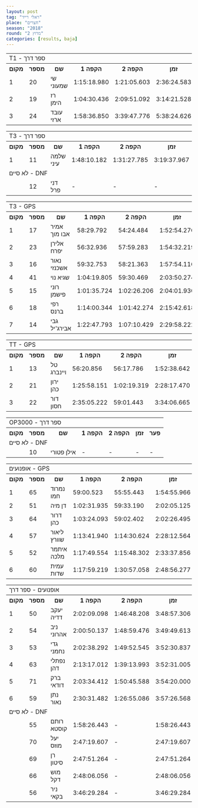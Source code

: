 ```yaml
---
layout: post
tag: "ראלי רייד"
place: "חצרים"
season: "2018"
round: "מרוץ 2"
categories: [results, baja]
---
```

<table class="line_color">
    <tr>
        <td colspan="99" class="title_font">T1 - ספר דרך</td>
    </tr>
    <tr class="rnkh_bkcolor">
        <th class="rnkh_font">מקום</th>
        <th class="rnkh_font">מספר</th>
        <th class="rnkh_font">שם</th>
        <th class="rnkh_font">הקפה 1</th>
        <th class="rnkh_font">הקפה 2</th>
        <th class="rnkh_font">זמן</th>
        <th class="rnkh_font">פער</th>
    </tr>
    <tr class="rnk_bkcolor OddRow">
        <td class="rnk_font">1</td>
        <td class="rnk_font highlight">20</td>
        <td class="rnk_font">שי שמעוני</td>
        <td class="rnk_font">1:15:18.980</td>
        <td class="rnk_font">1:21:05.603</td>
        <td class="rnk_font">2:36:24.583</td>
        <td class="rnk_font">-</td>
    </tr>
    <tr class="rnk_bkcolor EvenRow">
        <td class="rnk_font">2</td>
        <td class="rnk_font highlight">19</td>
        <td class="rnk_font">רז הימן</td>
        <td class="rnk_font">1:04:30.436</td>
        <td class="rnk_font">2:09:51.092</td>
        <td class="rnk_font">3:14:21.528</td>
        <td class="rnk_font">37:56.945</td>
    </tr>
    <tr class="rnk_bkcolor OddRow">
        <td class="rnk_font">3</td>
        <td class="rnk_font highlight">24</td>
        <td class="rnk_font">עובד ארזי</td>
        <td class="rnk_font">1:58:36.850</td>
        <td class="rnk_font">3:39:47.776</td>
        <td class="rnk_font">5:38:24.626</td>
        <td class="rnk_font">3:02:00.043</td>
    </tr>
</table>
<table class="line_color">
    <tr>
        <td colspan="99" class="title_font">T3 - ספר דרך</td>
    </tr>
    <tr class="rnkh_bkcolor">
        <th class="rnkh_font">מקום</th>
        <th class="rnkh_font">מספר</th>
        <th class="rnkh_font">שם</th>
        <th class="rnkh_font">הקפה 1</th>
        <th class="rnkh_font">הקפה 2</th>
        <th class="rnkh_font">זמן</th>
        <th class="rnkh_font">פער</th>
    </tr>
    <tr class="rnk_bkcolor EvenRow">
        <td class="rnk_font">1</td>
        <td class="rnk_font highlight">11</td>
        <td class="rnk_font">שלמה עיני</td>
        <td class="rnk_font">1:48:10.182</td>
        <td class="rnk_font">1:31:27.785</td>
        <td class="rnk_font">3:19:37.967</td>
        <td class="rnk_font">-</td>
    </tr>
    <tr>
        <td colspan="99" class="subtitle_font">לא סיים - DNF</td>
    </tr>
    <tr class="rnk_bkcolor OddRow">
        <td class="rnk_font"></td>
        <td class="rnk_font highlight">12</td>
        <td class="rnk_font">דני פרל</td>
        <td class="rnk_font">-</td>
        <td class="rnk_font">-</td>
        <td class="rnk_font">-</td>
        <td class="rnk_font">2 הקפות</td>
    </tr>
</table>
<table class="line_color">
    <tr>
        <td colspan="99" class="title_font">T3 - GPS</td>
    </tr>
    <tr class="rnkh_bkcolor">
        <th class="rnkh_font">מקום</th>
        <th class="rnkh_font">מספר</th>
        <th class="rnkh_font">שם</th>
        <th class="rnkh_font">הקפה 1</th>
        <th class="rnkh_font">הקפה 2</th>
        <th class="rnkh_font">זמן</th>
        <th class="rnkh_font">פער</th>
    </tr>
    <tr class="rnk_bkcolor EvenRow">
        <td class="rnk_font">1</td>
        <td class="rnk_font highlight">17</td>
        <td class="rnk_font">אמיר אבו מוך</td>
        <td class="rnk_font">58:29.792</td>
        <td class="rnk_font">54:24.484</td>
        <td class="rnk_font">1:52:54.276</td>
        <td class="rnk_font">-</td>
    </tr>
    <tr class="rnk_bkcolor OddRow">
        <td class="rnk_font">2</td>
        <td class="rnk_font highlight">23</td>
        <td class="rnk_font">אלירן יפרח</td>
        <td class="rnk_font">56:32.936</td>
        <td class="rnk_font">57:59.283</td>
        <td class="rnk_font">1:54:32.219</td>
        <td class="rnk_font">1:37.943</td>
    </tr>
    <tr class="rnk_bkcolor EvenRow">
        <td class="rnk_font">3</td>
        <td class="rnk_font highlight">16</td>
        <td class="rnk_font">נאור אשכנזי</td>
        <td class="rnk_font">59:32.753</td>
        <td class="rnk_font">58:21.363</td>
        <td class="rnk_font">1:57:54.116</td>
        <td class="rnk_font">4:59.840</td>
    </tr>
    <tr class="rnk_bkcolor OddRow">
        <td class="rnk_font">4</td>
        <td class="rnk_font highlight">41</td>
        <td class="rnk_font">שגיא נוי</td>
        <td class="rnk_font">1:04:19.805</td>
        <td class="rnk_font">59:30.469</td>
        <td class="rnk_font">2:03:50.274</td>
        <td class="rnk_font">10:55.998</td>
    </tr>
    <tr class="rnk_bkcolor EvenRow">
        <td class="rnk_font">5</td>
        <td class="rnk_font highlight">15</td>
        <td class="rnk_font">רוני פישמן</td>
        <td class="rnk_font">1:01:35.724</td>
        <td class="rnk_font">1:02:26.206</td>
        <td class="rnk_font">2:04:01.930</td>
        <td class="rnk_font">11:07.654</td>
    </tr>
    <tr class="rnk_bkcolor OddRow">
        <td class="rnk_font">6</td>
        <td class="rnk_font highlight">18</td>
        <td class="rnk_font">רפי ברנס</td>
        <td class="rnk_font">1:14:00.344</td>
        <td class="rnk_font">1:01:42.274</td>
        <td class="rnk_font">2:15:42.618</td>
        <td class="rnk_font">22:48.342</td>
    </tr>
    <tr class="rnk_bkcolor EvenRow">
        <td class="rnk_font">7</td>
        <td class="rnk_font highlight">14</td>
        <td class="rnk_font">גבי אבירג'יל</td>
        <td class="rnk_font">1:22:47.793</td>
        <td class="rnk_font">1:07:10.429</td>
        <td class="rnk_font">2:29:58.222</td>
        <td class="rnk_font">37:03.946</td>
    </tr>
</table>
<table class="line_color">
    <tr>
        <td colspan="99" class="title_font">TT - GPS</td>
    </tr>
    <tr class="rnkh_bkcolor">
        <th class="rnkh_font">מקום</th>
        <th class="rnkh_font">מספר</th>
        <th class="rnkh_font">שם</th>
        <th class="rnkh_font">הקפה 1</th>
        <th class="rnkh_font">הקפה 2</th>
        <th class="rnkh_font">זמן</th>
        <th class="rnkh_font">פער</th>
    </tr>
    <tr class="rnk_bkcolor OddRow">
        <td class="rnk_font">1</td>
        <td class="rnk_font highlight">13</td>
        <td class="rnk_font">טל ויינברג</td>
        <td class="rnk_font">56:20.856</td>
        <td class="rnk_font">56:17.786</td>
        <td class="rnk_font">1:52:38.642</td>
        <td class="rnk_font">-</td>
    </tr>
    <tr class="rnk_bkcolor EvenRow">
        <td class="rnk_font">2</td>
        <td class="rnk_font highlight">21</td>
        <td class="rnk_font">ירון כהן</td>
        <td class="rnk_font">1:25:58.151</td>
        <td class="rnk_font">1:02:19.319</td>
        <td class="rnk_font">2:28:17.470</td>
        <td class="rnk_font">35:38.828</td>
    </tr>
    <tr class="rnk_bkcolor OddRow">
        <td class="rnk_font">3</td>
        <td class="rnk_font highlight">22</td>
        <td class="rnk_font">דור חסון</td>
        <td class="rnk_font">2:35:05.222</td>
        <td class="rnk_font">59:01.443</td>
        <td class="rnk_font">3:34:06.665</td>
        <td class="rnk_font">1:41:28.023</td>
    </tr>
</table>
<table class="line_color">
    <tr>
        <td colspan="99" class="title_font">OP3000 - ספר דרך</td>
    </tr>
    <tr class="rnkh_bkcolor">
        <th class="rnkh_font">מקום</th>
        <th class="rnkh_font">מספר</th>
        <th class="rnkh_font">שם</th>
        <th class="rnkh_font">הקפה 1</th>
        <th class="rnkh_font">הקפה 2</th>
        <th class="rnkh_font">זמן</th>
        <th class="rnkh_font">פער</th>
    </tr>
    <tr>
        <td colspan="99" class="subtitle_font">לא סיים - DNF</td>
    </tr>
    <tr class="rnk_bkcolor EvenRow">
        <td class="rnk_font"></td>
        <td class="rnk_font highlight">10</td>
        <td class="rnk_font">אילן פטורי</td>
        <td class="rnk_font">-</td>
        <td class="rnk_font">-</td>
        <td class="rnk_font">-</td>
        <td class="rnk_font">-</td>
    </tr>
</table>
<table class="line_color">
    <tr>
        <td colspan="99" class="title_font">אופנועים - GPS</td>
    </tr>
    <tr class="rnkh_bkcolor">
        <th class="rnkh_font">מקום</th>
        <th class="rnkh_font">מספר</th>
        <th class="rnkh_font">שם</th>
        <th class="rnkh_font">הקפה 1</th>
        <th class="rnkh_font">הקפה 2</th>
        <th class="rnkh_font">זמן</th>
        <th class="rnkh_font">פער</th>
    </tr>
    <tr class="rnk_bkcolor OddRow">
        <td class="rnk_font">1</td>
        <td class="rnk_font highlight">65</td>
        <td class="rnk_font">נמרוד חמו</td>
        <td class="rnk_font">59:00.523</td>
        <td class="rnk_font">55:55.443</td>
        <td class="rnk_font">1:54:55.966</td>
        <td class="rnk_font">-</td>
    </tr>
    <tr class="rnk_bkcolor EvenRow">
        <td class="rnk_font">2</td>
        <td class="rnk_font highlight">51</td>
        <td class="rnk_font">דן מיה</td>
        <td class="rnk_font">1:02:31.935</td>
        <td class="rnk_font">59:33.190</td>
        <td class="rnk_font">2:02:05.125</td>
        <td class="rnk_font">7:09.159</td>
    </tr>
    <tr class="rnk_bkcolor OddRow">
        <td class="rnk_font">3</td>
        <td class="rnk_font highlight">64</td>
        <td class="rnk_font">דרור כהן</td>
        <td class="rnk_font">1:03:24.093</td>
        <td class="rnk_font">59:02.402</td>
        <td class="rnk_font">2:02:26.495</td>
        <td class="rnk_font">7:30.529</td>
    </tr>
    <tr class="rnk_bkcolor EvenRow">
        <td class="rnk_font">4</td>
        <td class="rnk_font highlight">57</td>
        <td class="rnk_font">ליאור שוורץ</td>
        <td class="rnk_font">1:13:41.940</td>
        <td class="rnk_font">1:14:30.624</td>
        <td class="rnk_font">2:28:12.564</td>
        <td class="rnk_font">33:16.598</td>
    </tr>
    <tr class="rnk_bkcolor OddRow">
        <td class="rnk_font">5</td>
        <td class="rnk_font highlight">52</td>
        <td class="rnk_font">איתמר מלכה</td>
        <td class="rnk_font">1:17:49.554</td>
        <td class="rnk_font">1:15:48.302</td>
        <td class="rnk_font">2:33:37.856</td>
        <td class="rnk_font">38:41.890</td>
    </tr>
    <tr class="rnk_bkcolor EvenRow">
        <td class="rnk_font">6</td>
        <td class="rnk_font highlight">60</td>
        <td class="rnk_font">עמית שדות</td>
        <td class="rnk_font">1:17:59.219</td>
        <td class="rnk_font">1:30:57.058</td>
        <td class="rnk_font">2:48:56.277</td>
        <td class="rnk_font">54:00.311</td>
    </tr>
</table>
<table class="line_color">
    <tr>
        <td colspan="99" class="title_font">אופנועים - ספר דרך</td>
    </tr>
    <tr class="rnkh_bkcolor">
        <th class="rnkh_font">מקום</th>
        <th class="rnkh_font">מספר</th>
        <th class="rnkh_font">שם</th>
        <th class="rnkh_font">הקפה 1</th>
        <th class="rnkh_font">הקפה 2</th>
        <th class="rnkh_font">זמן</th>
        <th class="rnkh_font">פער</th>
    </tr>
    <tr class="rnk_bkcolor OddRow">
        <td class="rnk_font">1</td>
        <td class="rnk_font highlight">50</td>
        <td class="rnk_font">יעקב דדיה</td>
        <td class="rnk_font">2:02:09.098</td>
        <td class="rnk_font">1:46:48.208</td>
        <td class="rnk_font">3:48:57.306</td>
        <td class="rnk_font">-</td>
    </tr>
    <tr class="rnk_bkcolor EvenRow">
        <td class="rnk_font">2</td>
        <td class="rnk_font highlight">54</td>
        <td class="rnk_font">ניב אהרוני</td>
        <td class="rnk_font">2:00:50.137</td>
        <td class="rnk_font">1:48:59.476</td>
        <td class="rnk_font">3:49:49.613</td>
        <td class="rnk_font">52.307</td>
    </tr>
    <tr class="rnk_bkcolor OddRow">
        <td class="rnk_font">3</td>
        <td class="rnk_font highlight">53</td>
        <td class="rnk_font">גדי נחמני</td>
        <td class="rnk_font">2:02:38.292</td>
        <td class="rnk_font">1:49:52.545</td>
        <td class="rnk_font">3:52:30.837</td>
        <td class="rnk_font">3:33.531</td>
    </tr>
    <tr class="rnk_bkcolor EvenRow">
        <td class="rnk_font">4</td>
        <td class="rnk_font highlight">63</td>
        <td class="rnk_font">נפתלי דהן</td>
        <td class="rnk_font">2:13:17.012</td>
        <td class="rnk_font">1:39:13.993</td>
        <td class="rnk_font">3:52:31.005</td>
        <td class="rnk_font">3:33.699</td>
    </tr>
    <tr class="rnk_bkcolor OddRow">
        <td class="rnk_font">5</td>
        <td class="rnk_font highlight">71</td>
        <td class="rnk_font">ברק דודאי</td>
        <td class="rnk_font">2:03:34.412</td>
        <td class="rnk_font">1:50:45.588</td>
        <td class="rnk_font">3:54:20.000</td>
        <td class="rnk_font">5:22.694</td>
    </tr>
    <tr class="rnk_bkcolor EvenRow">
        <td class="rnk_font">6</td>
        <td class="rnk_font highlight">59</td>
        <td class="rnk_font">נתן נאור</td>
        <td class="rnk_font">2:30:31.482</td>
        <td class="rnk_font">1:26:55.086</td>
        <td class="rnk_font">3:57:26.568</td>
        <td class="rnk_font">8:29.262</td>
    </tr>
    <tr>
        <td colspan="99" class="subtitle_font">לא סיים - DNF</td>
    </tr>
    <tr class="rnk_bkcolor OddRow">
        <td class="rnk_font"></td>
        <td class="rnk_font highlight">55</td>
        <td class="rnk_font">רותם קוסטא</td>
        <td class="rnk_font">1:58:26.443</td>
        <td class="rnk_font">-</td>
        <td class="rnk_font">1:58:26.443</td>
        <td class="rnk_font">1 הקפה</td>
    </tr>
    <tr class="rnk_bkcolor EvenRow">
        <td class="rnk_font"></td>
        <td class="rnk_font highlight">70</td>
        <td class="rnk_font">יעל מוזס</td>
        <td class="rnk_font">2:47:19.607</td>
        <td class="rnk_font">-</td>
        <td class="rnk_font">2:47:19.607</td>
        <td class="rnk_font">1 הקפה</td>
    </tr>
    <tr class="rnk_bkcolor OddRow">
        <td class="rnk_font"></td>
        <td class="rnk_font highlight">69</td>
        <td class="rnk_font">רן סיטון</td>
        <td class="rnk_font">2:47:51.264</td>
        <td class="rnk_font">-</td>
        <td class="rnk_font">2:47:51.264</td>
        <td class="rnk_font">1 הקפה</td>
    </tr>
    <tr class="rnk_bkcolor EvenRow">
        <td class="rnk_font"></td>
        <td class="rnk_font highlight">66</td>
        <td class="rnk_font">מוש דקל</td>
        <td class="rnk_font">2:48:06.056</td>
        <td class="rnk_font">-</td>
        <td class="rnk_font">2:48:06.056</td>
        <td class="rnk_font">1 הקפה</td>
    </tr>
    <tr class="rnk_bkcolor OddRow">
        <td class="rnk_font"></td>
        <td class="rnk_font highlight">56</td>
        <td class="rnk_font">ניר בקאי</td>
        <td class="rnk_font">3:46:29.284</td>
        <td class="rnk_font">-</td>
        <td class="rnk_font">3:46:29.284</td>
        <td class="rnk_font">1 הקפה</td>
    </tr>
</table>
